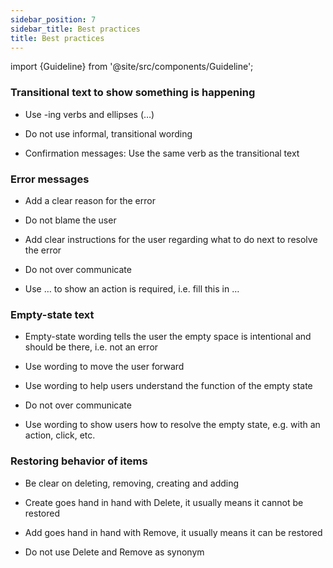 ```yaml
---
sidebar_position: 7
sidebar_title: Best practices
title: Best practices
---
```


import {Guideline} from '@site/src/components/Guideline';

### Transitional text to show something is happening

- Use -ing verbs and ellipses (…)

- Do not use informal, transitional wording

- Confirmation messages: Use the same verb as the transitional text

<div class="d-flex flex-wrap">
<span class="m-2">
<Guideline do label='Updating user roles…'></Guideline>
<Guideline do={false} label='Getting ready…'></Guideline>
</span>

<span class="m-2">
<Guideline do label='Submitting log files…'></Guideline>
<Guideline do={false} label='Chopping fruit…'></Guideline>
</span>

<span class="m-2">
<Guideline do label='Saving project… > Project saved'></Guideline>
<Guideline do={false} label='Saving project… > Project uploaded'></Guideline>
</span>

<span class="m-2">
<Guideline do label='Training models… > Models trained'></Guideline>
<Guideline do={false} label='Training models… > Training done'></Guideline>
</span>

</div>

### Error messages

- Add a clear reason for the error

- Do not blame the user

- Add clear instructions for the user regarding what to do next to resolve the error

- Do not over communicate

- Use … to show an action is required, i.e. fill this in …

<div class="d-flex flex-wrap">
<span class="m-2">
<Guideline do label='System error: You’re offline. Check your connection and try again.'></Guideline>
<Guideline do label='File error: We cannot upload this file. Try uploading again.'></Guideline>
<Guideline do label='Permission error: To carry out this task, you need more permissions. Contact admin to change permissions. '></Guideline>
<Guideline do={false} label='What did you do!?'></Guideline>
<Guideline do={false} label='The email address you entered does not match the required format. Please enter your email address using the standard format.'></Guideline>
</span>
</div>

### Empty-state text

- Empty-state wording tells the user the empty space is intentional and should be there, i.e. not an error

- Use wording to move the user forward

- Use wording to help users understand the function of the empty state

- Do not over communicate

- Use wording to show users how to resolve the empty state, e.g. with an action, click, etc.

<div class="d-flex flex-wrap">
<span class="m-2">
<Guideline do label='Allocate users in User management.'></Guideline>
<Guideline do={false} label='No allocated users.'></Guideline>
</span>

<span class="m-2">
<Guideline do label='To show rows, select a project.'></Guideline>
<Guideline do={false} label='No rows to show.'></Guideline>
</span>

<span class="m-2">
<Guideline do label='To save a project, select Save in Project detail list.'></Guideline>
<Guideline do={false} label='No projects saved.'></Guideline>
</span>

</div>

### Restoring behavior of items

- Be clear on deleting, removing, creating and adding

- Create goes hand in hand with Delete, it usually means it cannot be restored

- Add goes hand in hand with Remove, it usually means it can be restored

- Do not use Delete and Remove as synonym

<div class="d-flex flex-wrap">
<span class="m-2">
<Guideline do label='Create a chart and delete a chart'></Guideline>
<Guideline do={false} label='Create a chart and remove it'></Guideline>
</span>

<span class="m-2">
<Guideline do label='Add a sensor to a chart and remove a sensor from chart'></Guideline>
<Guideline do={false} label='Add a sensor and delete the sensor'></Guideline>
</span>
</div>
